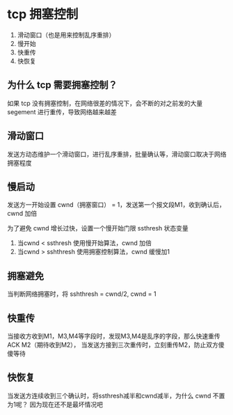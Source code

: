 # tcp 拥塞控制

1. 滑动窗口（也是用来控制乱序重排）
2. 慢开始
2. 快重传
3. 快恢复

## 为什么 tcp 需要拥塞控制？

如果 tcp 没有拥塞控制，在网络很差的情况下，会不断的对之前发的大量segement 进行重传，导致网络越来越差

## 滑动窗口

发送方动态维护一个滑动窗口，进行乱序重排，批量确认等，滑动窗口取决于网络拥塞程度


## 慢启动

发送方一开始设置 cwnd（拥塞窗口） = 1，发送第一个报文段M1，收到确认后，cwnd 加倍

为了避免 cwnd 增长过快，设置一个慢开始门限 ssthresh 状态变量

1. 当cwnd < ssthresh 使用慢开始算法，cwnd 加倍
2. 当cwnd > sshthresh 使用拥塞控制算法，cwnd 缓慢加1

## 拥塞避免

当判断网络拥塞时，将 sshthresh = cwnd/2, cwnd = 1

## 快重传

当接收方收到M1，M3,M4等字段时，发现M3,M4是乱序的字段，那么快速重传ACK M2（期待收到M2）， 当发送方接到三次重传时，立刻重传M2，防止双方傻傻等待

## 快恢复

当发送方连续收到三个确认时，将ssthresh减半和cwnd减半，为什么 cwnd 不置为1呢？ 因为现在还不是最坏情况吧
 